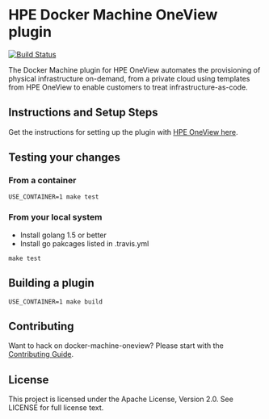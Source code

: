 # HPE Docker Machine OneView plugin

[![Build Status](https://travis-ci.org/HewlettPackard/docker-machine-oneview.svg?branch=master)](https://travis-ci.org/HewlettPackard/docker-machine-oneview)

The Docker Machine plugin for HPE OneView automates the provisioning of physical infrastructure on-demand, from a private cloud using templates from HPE OneView to enable customers to treat infrastructure-as-code.  

## Instructions and Setup Steps

Get the instructions for setting up the plugin with [HPE OneView here](/docs/oneview.md).

## Testing your changes

### From a container
```
USE_CONTAINER=1 make test
```

### From your local system
* Install golang 1.5 or better
* Install go pakcages listed in .travis.yml
```
make test
```

## Building a plugin
```
USE_CONTAINER=1 make build
```

## Contributing

Want to hack on docker-machine-oneview? Please start with the [Contributing Guide](https://github.com/HewlettPackard/docker-machine-oneview/blob/master/CONTRIBUTING.md).

## License
This project is licensed under the Apache License, Version 2.0.  See LICENSE for full license text.
